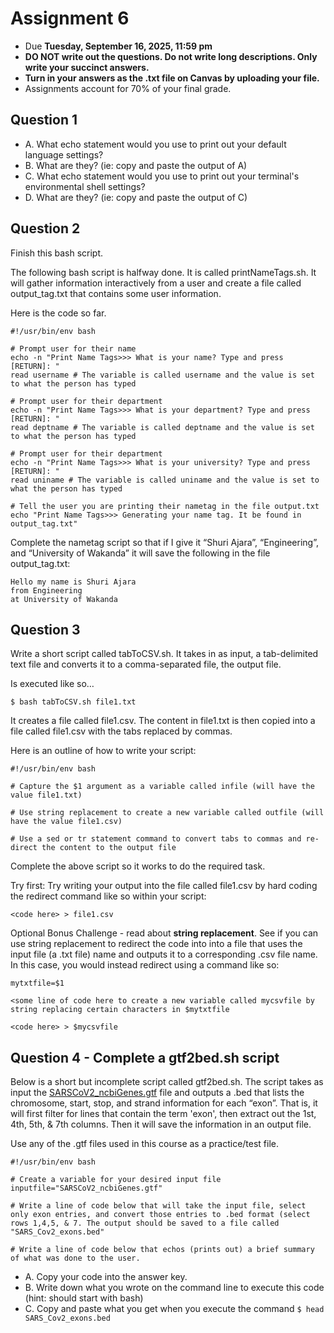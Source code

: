 # Assignment 6

- Due **Tuesday, September 16, 2025, 11:59 pm** 
- **DO NOT write out the questions. Do not write long descriptions. Only write your succinct answers.**
- **Turn in your answers as the .txt file on Canvas by uploading your file.**
- Assignments account for 70% of your final grade. 

## Question 1

- A. What echo statement would you use to print out your default language settings?
- B. What are they? (ie: copy and paste the output of A)
- C. What echo statement would you use to print out your terminal's environmental shell settings?
- D. What are they? (ie: copy and paste the output of C)

## Question 2

Finish this bash script.

The following bash script is halfway done. It is called printNameTags.sh. It will gather information interactively from a user and create a file called output_tag.txt that contains some user information.

Here is the code so far.

```
#!/usr/bin/env bash
 
# Prompt user for their name
echo -n "Print Name Tags>>> What is your name? Type and press [RETURN]: "
read username # The variable is called username and the value is set to what the person has typed
 
# Prompt user for their department
echo -n "Print Name Tags>>> What is your department? Type and press [RETURN]: "
read deptname # The variable is called deptname and the value is set to what the person has typed
 
# Prompt user for their department
echo -n "Print Name Tags>>> What is your university? Type and press [RETURN]: "
read uniname # The variable is called uniname and the value is set to what the person has typed
 
# Tell the user you are printing their nametag in the file output.txt
echo "Print Name Tags>>> Generating your name tag. It be found in output_tag.txt"
```

Complete the nametag script so that if I give it “Shuri Ajara”, “Engineering”, and “University of Wakanda” it will save the following in the file output_tag.txt:

```
Hello my name is Shuri Ajara
from Engineering
at University of Wakanda
```

## Question 3

Write a short script called tabToCSV.sh. It takes in as input, a tab-delimited text file and converts it to a comma-separated file, the output file.

Is executed like so…

```
$ bash tabToCSV.sh file1.txt
```

It creates a file called file1.csv. The content in file1.txt is then copied into a file called file1.csv with the tabs replaced by commas.

Here is an outline of how to write your script:

```
#!/usr/bin/env bash
 
# Capture the $1 argument as a variable called infile (will have the value file1.txt)
 
# Use string replacement to create a new variable called outfile (will have the value file1.csv)
 
# Use a sed or tr statement command to convert tabs to commas and re-direct the content to the output file
```

Complete the above script so it works to do the required task.

Try first: Try writing your output into the file called file1.csv by hard coding the redirect command like so within your script:

```
<code here> > file1.csv
```

Optional Bonus Challenge - read about **string replacement**. See if you can use string replacement to redirect the code into into a file that uses the input file (a .txt file) name and outputs it to a corresponding .csv file name. In this case, you would instead redirect using a command like so:

```
mytxtfile=$1
 
<some line of code here to create a new variable called mycsvfile by string replacing certain characters in $mytxtfile
 
<code here> > $mycsvfile
```

## Question 4 - Complete a gtf2bed.sh script

Below is a short but incomplete script called gtf2bed.sh. The script takes as input the [SARSCoV2_ncbiGenes.gtf]() file and outputs a .bed that lists the chromosome, start, stop, and strand information for each “exon”. That is, it will first filter for lines that contain the term 'exon', then extract out the 1st, 4th, 5th, & 7th columns. Then it will save the information in an output file.

Use any of the .gtf files used in this course as a practice/test file.

```
#!/usr/bin/env bash
 
# Create a variable for your desired input file
inputfile="SARSCoV2_ncbiGenes.gtf"
 
# Write a line of code below that will take the input file, select only exon entries, and convert those entries to .bed format (select rows 1,4,5, & 7. The output should be saved to a file called "SARS_Cov2_exons.bed"
 
# Write a line of code below that echos (prints out) a brief summary of what was done to the user.
```

- A. Copy your code into the answer key.
- B. Write down what you wrote on the command line to execute this code (hint: should start with bash)
- C. Copy and paste what you get when you execute the command `$ head SARS_Cov2_exons.bed`
